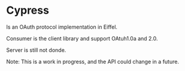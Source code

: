 Cypress
=======


Is an OAuth protocol implementation in Eiffel.

Consumer is the client library and support OAtuh1.0a and 2.0.

Server is still not donde.


Note: This is a work in progress, and the API could change in a future.



